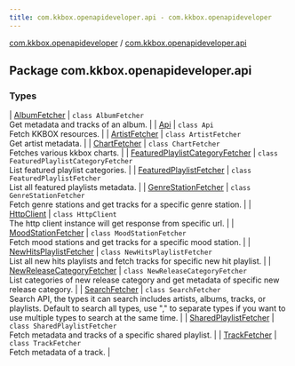 ```yaml
---
title: com.kkbox.openapideveloper.api - com.kkbox.openapideveloper
---
```


[com.kkbox.openapideveloper](../index.html) / [com.kkbox.openapideveloper.api](.)

## Package com.kkbox.openapideveloper.api

### Types

| [AlbumFetcher](-album-fetcher/index.html) | `class AlbumFetcher`<br>Get metadata and tracks of an album. |
| [Api](-api/index.html) | `class Api`<br>Fetch KKBOX resources. |
| [ArtistFetcher](-artist-fetcher/index.html) | `class ArtistFetcher`<br>Get artist metadata. |
| [ChartFetcher](-chart-fetcher/index.html) | `class ChartFetcher`<br>Fetches various kkbox charts. |
| [FeaturedPlaylistCategoryFetcher](-featured-playlist-category-fetcher/index.html) | `class FeaturedPlaylistCategoryFetcher`<br>List featured playlist categories. |
| [FeaturedPlaylistFetcher](-featured-playlist-fetcher/index.html) | `class FeaturedPlaylistFetcher`<br>List all featured playlists metadata. |
| [GenreStationFetcher](-genre-station-fetcher/index.html) | `class GenreStationFetcher`<br>Fetch genre stations and get tracks for a specific genre station. |
| [HttpClient](-http-client/index.html) | `class HttpClient`<br>The http client instance will get response from specific url. |
| [MoodStationFetcher](-mood-station-fetcher/index.html) | `class MoodStationFetcher`<br>Fetch mood stations and get tracks for a specific mood station. |
| [NewHitsPlaylistFetcher](-new-hits-playlist-fetcher/index.html) | `class NewHitsPlaylistFetcher`<br>List all new hits playlists and fetch tracks for specific new hit playlist. |
| [NewReleaseCategoryFetcher](-new-release-category-fetcher/index.html) | `class NewReleaseCategoryFetcher`<br>List categories of new release category and get metadata of specific new release category. |
| [SearchFetcher](-search-fetcher/index.html) | `class SearchFetcher`<br>Search API, the types it can search includes artists, albums, tracks, or playlists. Default to search all types, use "," to separate types if you want to use multiple types to search at the same time. |
| [SharedPlaylistFetcher](-shared-playlist-fetcher/index.html) | `class SharedPlaylistFetcher`<br>Fetch metadata and tracks of a specific shared playlist. |
| [TrackFetcher](-track-fetcher/index.html) | `class TrackFetcher`<br>Fetch metadata of a track. |

